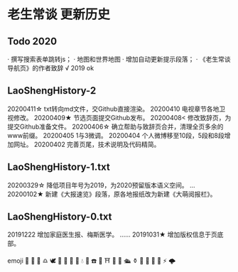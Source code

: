 ﻿老生常谈 更新历史
=================

Todo 2020
----------

 · 撰写搜索表单跳转js；
 · 地图和世界地图
 · 增加自动更新提示段落；
 · 《老生常谈导航页》的作者致辞		√ 2019 ok


LaoShengHistory-2
-----------------

20200411☆	txt转向md文件，交Github直接渲染。
20200410	电视章节各地卫视修改。
20200409★	节选页面提交Github发布。
20200408<	修改致辞页，为提交Github准备文件。
20200406☆	确立帮助与致辞页合并，清理全页多余的www前缀。
20200405	1与3微调。
20200404	个人微博移至10段，5段和8段增加网址。
20200402	完善页尾，技术说明及代码精简。


LaoShengHistory-1.txt
---------------------

20200329☆	降低项目年号为2019，为2020预留版本语义空间。
...
20200102★	新建《大报速览》段落，原各地报纸改为新建《大萌阅报栏》。


LaoShengHistory-0.txt
---------------------

20191222	增加家庭医生报、梅斯医学。
……
20191031★	增加版权信息于页底部。

emoji 
🐌 📧 💌 ♎️ 🕊 📯 🎺 🎨 🌟 💧 📡 
☎️ 🏫 ⛩ 🗾 🎴 🛳 ⚱️ 🏺 🧭 
🦅 🌠 ⚡ 🌩

